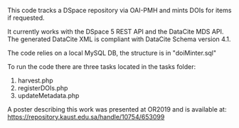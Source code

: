 This code tracks a DSpace repository via OAI-PMH and mints DOIs for items if requested.

It currently works with the DSpace 5 REST API and the DataCite MDS API. The generated DataCite XML is compliant with DataCite Schema version 4.1.

The code relies on a local MySQL DB, the structure is in "doiMinter.sql"

To run the code there are three tasks located in the tasks folder:
  1. harvest.php
  2. registerDOIs.php
  3. updateMetadata.php
  
A poster describing this work was presented at OR2019 and is available at: https://repository.kaust.edu.sa/handle/10754/653099
